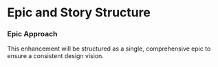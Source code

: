 # Epic and Story Structure

### Epic Approach

This enhancement will be structured as a single, comprehensive epic to ensure a consistent design vision.
